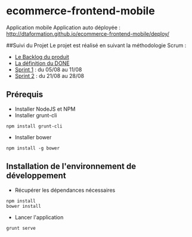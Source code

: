 # ecommerce-frontend-mobile
Application mobile
Application auto déployée : http://dtaformation.github.io/ecommerce-frontend-mobile/deploy/

##Suivi du Projet
Le projet est réalisé en suivant la méthodologie Scrum :
* [Le Backlog du produit](https://github.com/DTAFormation/ecommerce-frontend-mobile/wiki/Backlog-Produit)
* [La définition du DONE](https://github.com/DTAFormation/ecommerce-frontend-mobile/wiki/D%C3%A9finition-du-DONE)
* [Sprint 1](https://github.com/DTAFormation/ecommerce-frontend-mobile/wiki/Sprint-1)  : du 05/08 au 11/08
* [Sprint 2](https://github.com/DTAFormation/ecommerce-frontend-mobile/wiki/Sprint-2)  : du 21/08 au 28/08

## Prérequis
* Installer NodeJS et NPM
* Installer grunt-cli
```
npm install grunt-cli
```
* Installer bower
```
npm install -g bower
```

## Installation de l'environnement de développement
* Récupérer les dépendances nécessaires
```
npm install
bower install
```
* Lancer l'application
```
grunt serve
```
